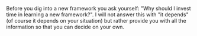 Before you dig into a new framework you ask yourself: "Why should I invest time in learning a new framework?". I will
not answer this with "it depends" (of course it depends on your situation) but rather provide you with all the
information so that you can decide on your own.

